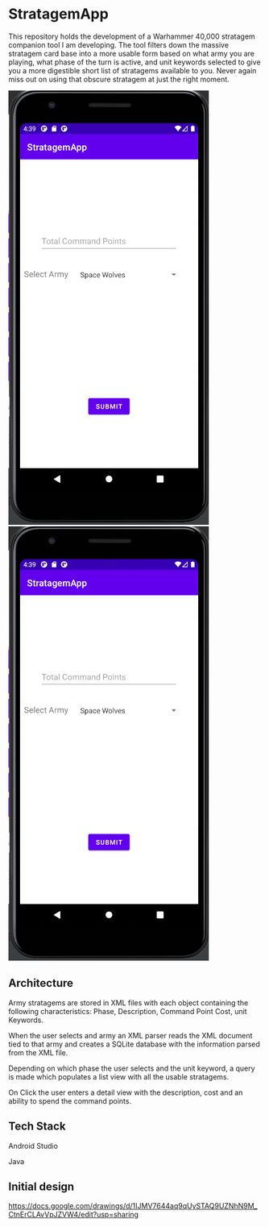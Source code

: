# StratagemApp

This repository holds the development of a Warhammer 40,000 stratagem companion tool I am developing. The tool filters down the massive stratagem card base into a more
usable form based on what army you are playing, what phase of the turn is active, and unit keywords selected to give you a more digestible short list of stratagems available to you.
Never again miss out on using that obscure stratagem at just the right moment.

![StratagemApp](https://github.com/Adam-Erdman/StratagemApp/blob/master/stratagemapp1.png?raw=true)
![Screenshot](stratagemapp1.png)

## Architecture 
Army stratagems are stored in XML files with each object containing the following characteristics: Phase, Description, Command Point Cost, unit Keywords.

When the user selects and army an XML parser reads the XML document tied to that army and creates a SQLite database with the information parsed from the XML file.

Depending on which phase the user selects and the unit keyword, a query is made which populates a list view with all the usable stratagems.

On Click the user enters a detail view with the description, cost and an ability to spend the command points.

## Tech Stack
Android Studio

Java

## Initial design
https://docs.google.com/drawings/d/1IJMV7644aq9qUySTAQ9UZNhN9M_CtnErCLAvVpJZVW4/edit?usp=sharing
